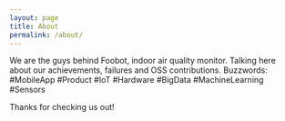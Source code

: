 ```yaml
---
layout: page
title: About
permalink: /about/
---
```


We are the guys behind Foobot, indoor air quality monitor. Talking here about our achievements, failures and OSS contributions.
Buzzwords: #MobileApp #Product #IoT #Hardware #BigData #MachineLearning #Sensors

Thanks for checking us out!
